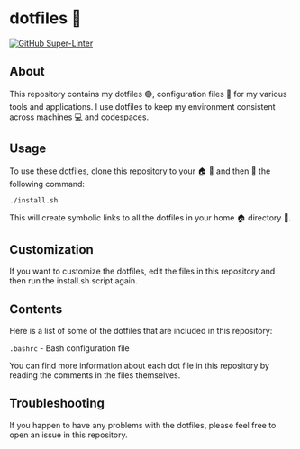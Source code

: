 # dotfiles 🚀

[![GitHub Super-Linter](https://github.com/ec-intl/dotfiles/workflows/Lint%20Code%20Base/badge.svg)](https://github.com/ec-intl/dotfiles/actions/workflows/linter.yml)

## About
This repository contains my dotfiles 🟢, configuration files 📁 for my various tools and applications. I use dotfiles to keep my environment consistent across machines 💻 and codespaces.

## Usage
To use these dotfiles, clone this repository to your 🏠 📂 and then 🏃 the following command:

```bash
./install.sh
```
This will create symbolic links to all the dotfiles in your home 🏠 directory 📁.

## Customization
If you want to customize the dotfiles, edit the files in this repository and then run the install.sh script again.


## Contents
Here is a list of some of the dotfiles that are included in this repository:

`.bashrc` - Bash configuration file

You can find more information about each dot file in this repository by reading the comments in the files themselves.

## Troubleshooting 

If you happen to have any problems with the dotfiles, please feel free to open an issue in this repository.

